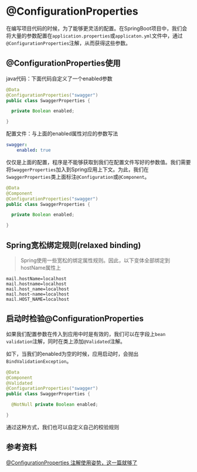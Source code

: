 # @ConfigurationProperties

在编写项目代码的时候，为了能够更灵活的配置。在SpringBoot项目中，我们会将大量的参数配置在`application.properties`或`applicaton.yml`文件中，通过`@ConfigurationProperties`注解，从而获得这些参数。



## @ConfigurationProperties使用

java代码：下面代码自定义了一个enabled参数

```java
@Data
@ConfigurationProperties("swagger")
public class SwaggerProperties {

  private Boolean enabled;

}
```



配置文件：与上面的enabled属性对应的参数写法

```yml
swagger:
	enabled: true
```



仅仅是上面的配置，程序是不能够获取到我们在配置文件写好的参数值。我们需要将`SwaggerProperties`加入到Spring应用上下文。为此，我们在`SwaggerProperties`类上面标注`@Configuration`或`@Component`。

```java
@Data
@Component
@ConfigurationProperties("swagger")
public class SwaggerProperties {

  private Boolean enabled;

}
```



## Spring宽松绑定规则(relaxed binding)

> Spring使用一些宽松的绑定属性规则。因此，以下变体全部绑定到hostName属性上

```properties
mail.hostName=localhost
mail.hostname=localhost
mail.host_name=localhost
mail.host-name=localhost
mail.HOST_NAME=localhost
```



## 启动时检验@ConfigurationProperties

如果我们配置参数在传入到应用中时是有效的，我们可以在字段上`bean validation`注解，同时在类上添加`@Validated`注解。

如下，当我们的enabled为空的时候，应用启动时，会抛出`BindValidationException`。

```java
@Data
@Component
@Validated
@ConfigurationProperties("swagger")
public class SwaggerProperties {

  @NotNull private Boolean enabled;

}
```

通过这种方式，我们也可以自定义自己的校验规则



## 参考资料

[@ConfigurationProperties 注解使用姿势，这一篇就够了](https://www.cnblogs.com/FraserYu/p/11261916.html)

